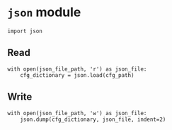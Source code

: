 # `json` module

~~~~
import json
~~~~

## Read

~~~~
with open(json_file_path, 'r') as json_file:
    cfg_dictionary = json.load(cfg_path)
~~~~

## Write

~~~~
with open(json_file_path, 'w') as json_file:
    json.dump(cfg_dictionary, json_file, indent=2)
~~~~

